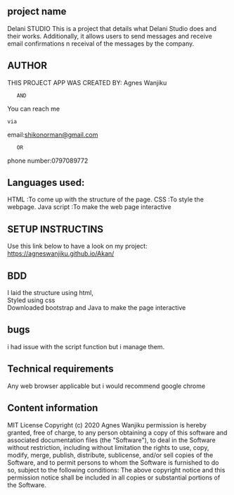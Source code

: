 ## project name
Delani STUDIO
This is a project that details what Delani Studio does and their works. Additionally, it allows users to send messages and receive email confirmations n receival of the messages by the company.


## AUTHOR

THIS PROJECT APP WAS CREATED BY:
    Agnes Wanjiku   

       AND
  You can reach me 
                                                                                                                                                                                                                                                                                                                                                          
    via

 email:shikonorman@gmail.com
       
       OR

   phone number:0797089772

## Languages used:

HTML :To come up with the structure of the page.
CSS :To style the webpage.
Java script :To make the web page interactive

## SETUP INSTRUCTINS
Use this link below to have a look on my project: 
https://agneswanjiku.github.io/Akan/
## BDD 

I laid the structure using html,<br>
Styled using css<br>
Downloaded bootstrap  and Java to make the page interactive<br>

## bugs
i had issue with the script function but  i manage them.



## Technical requirements
Any web browser applicable but i would recommend google chrome

## Content information
MIT License Copyright (c) 2020 Agnes Wanjiku permission is hereby granted, free of charge, 
to any person obtaining a copy of this software and associated documentation files 
(the "Software"), to deal in the Software without restriction, including without 
limitation the rights to use, copy, modify, merge, publish, distribute, sublicense, 
and/or sell copies of the Software, and to permit persons to whom the Software is 
furnished to do so, subject to the following conditions: The above copyright notice
 and this permission notice shall be included in all copies or substantial portions 
 of the Software. 